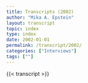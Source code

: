 ```yaml
---
title: Transcripts (2002)
author: "Mika A. Epstein"
layout: transcript
topic: index
type: index
date: 2002-01-01
permalink: /transcript/2002/
categories: ["Interviews"]
tags: [""]
---
```


{{< transcript >}}